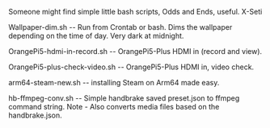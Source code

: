 Someone might find simple little bash scripts, Odds and Ends, useful.
X-Seti 

Wallpaper-dim.sh -- Run from Crontab or bash. Dims the wallpaper depending on the time of day. Very dark at midnight.

OrangePi5-hdmi-in-record.sh -- OrangePi5-Plus HDMI in (record and view).

OrangePi5-plus-check-video.sh -- OrangePi5-Plus HDMI in, video check.

arm64-steam-new.sh -- installing Steam on Arm64 made easy.

hb-ffmpeg-conv.sh -- Simple handbrake saved preset.json to ffmpeg command string. 
                     Note - Also converts media files based on the handbrake.json.

